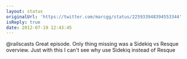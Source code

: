 ```yaml
---
layout: status
originalUrl: 'https://twitter.com/marcgg/status/225933948394553344'
isReply: true
date: 2012-07-19 12:43:45
---
```


@railscasts Great episode. Only thing missing was a Sidekiq vs Resque overview. Just with this I can't see why use Sidekiq instead of Resque

